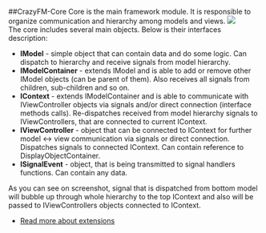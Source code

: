 ##CrazyFM-Core
Core is the main framework module. It is responsible to organize communication and hierarchy among models and views.
![](https://github.com/CrazyFlasher/crazyfm/blob/gh-pages/assets/core-m.jpg?raw=true)  
The core includes several main objects. Below is their interfaces description:
- **IModel** - simple object that can contain data and do some logic. Can dispatch to hierarchy and receive signals from model hierarchy.
- **IModelContainer** - extends IModel and is able to add or remove other IModel objects (can be parent of them). Also receives all
signals from children, sub-children and so on.
- **IContext** - extends IModelContainer and is able to communicate with IViewController objects via signals and/or direct connection 
(interface methods calls). Re-dispatches received from model hierarchy signals to IViewControllers, that are connected to current IContext.
- **IViewController** - object that can be connected to IContext for further model <-> view communication via signals or direct
connection. Dispatches signals to connected IContext. Can contain reference to DisplayObjectContainer.
- **ISignalEvent** - object, that is being transmitted to signal handlers functions. Can contain any data.

As you can see on screenshot, signal that is dispatched from bottom model will bubble up through whole hierarchy to the top IContext and 
also will be passed to IViewControllers objects connected to IContext.

- [Read more about extensions](../extensions)